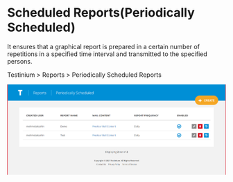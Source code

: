 # Scheduled Reports(Periodically Scheduled)

It ensures that a graphical report is prepared in a certain number of repetitions in a specified time interval and transmitted to the specified persons.

Testinium > Reports > Periodically Scheduled Reports



![](<../../.gitbook/assets/scheduled reports.PNG>)

